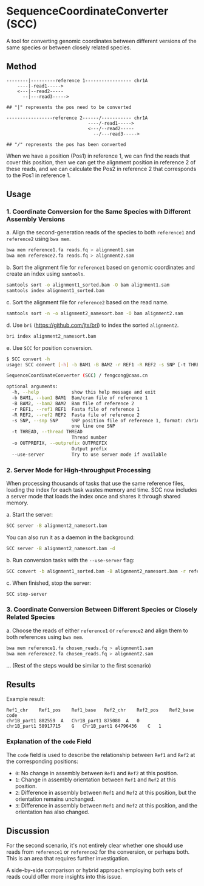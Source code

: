 # SequenceCoordinateConverter (SCC)
A tool for converting genomic coordinates between different versions of the same species or between closely related species.

## Method
```
--------|---------reference 1----------------- chr1A
    ----|-read1----->
    <---|--read2-----
      --|---read3----->

## "|" represents the pos need to be converted

-----------------reference 2------/----------- chr1A
                              ----/-read1----->
                              <---/--read2-----
                                --/---read3----->

## "/" represents the pos has been converted
```
When we have a position (Pos1) in reference 1, we can find the reads that cover this position, then we can get the alignment position in reference 2 of these reads, and we can calculate the Pos2 in reference 2 that corresponds to the Pos1 in reference 1.


## Usage

### 1. Coordinate Conversion for the Same Species with Different Assembly Versions

a. Align the second-generation reads of the species to both `reference1` and `reference2` using `bwa mem`.

```bash
bwa mem reference1.fa reads.fq > alignment1.sam
bwa mem reference2.fa reads.fq > alignment2.sam
```

b. Sort the alignment file for `reference1` based on genomic coordinates and create an index using `samtools`.

```bash
samtools sort -o alignment1_sorted.bam -O bam alignment1.sam
samtools index alignment1_sorted.bam
```

c. Sort the alignment file for `reference2` based on the read name.

```bash
samtools sort -n -o alignment2_namesort.bam -O bam alignment2.sam
```

d. Use `bri` (https://github.com/jts/bri) to index the sorted `alignment2`.

```bash
bri index alignment2_namesort.bam
```

e. Use `SCC` for position conversion.

```bash
$ SCC convert -h
usage: SCC convert [-h] -b BAM1 -B BAM2 -r REF1 -R REF2 -s SNP [-t THREAD] -o OUTPREFIX [--use-server]

SequenceCoordinateConverter (SCC) / fengcong@caas.cn

optional arguments:
  -h, --help            show this help message and exit
  -b BAM1, --bam1 BAM1  Bam/cram file of reference 1
  -B BAM2, --bam2 BAM2  Bam file of reference 2
  -r REF1, --ref1 REF1  Fasta file of reference 1
  -R REF2, --ref2 REF2  Fasta file of reference 2
  -s SNP, --snp SNP     SNP position file of reference 1, format: chr1A:100,
                        one line one SNP
  -t THREAD, --thread THREAD
                        Thread number
  -o OUTPREFIX, --outprefix OUTPREFIX
                        Output prefix
  --use-server          Try to use server mode if available
```

### 2. Server Mode for High-throughput Processing

When processing thousands of tasks that use the same reference files, loading the index for each task wastes memory and time. SCC now includes a server mode that loads the index once and shares it through shared memory.

a. Start the server:

```bash
SCC server -B alignment2_namesort.bam
```

You can also run it as a daemon in the background:

```bash
SCC server -B alignment2_namesort.bam -d
```

b. Run conversion tasks with the `--use-server` flag:

```bash
SCC convert -b alignment1_sorted.bam -B alignment2_namesort.bam -r reference1.fa -R reference2.fa -s positions.txt -o output --use-server
```

c. When finished, stop the server:

```bash
SCC stop-server
```

### 3. Coordinate Conversion Between Different Species or Closely Related Species

a. Choose the reads of either `reference1` or `reference2` and align them to both references using `bwa mem`.

```bash
bwa mem reference1.fa chosen_reads.fq > alignment1.sam
bwa mem reference2.fa chosen_reads.fq > alignment2.sam
```

... (Rest of the steps would be similar to the first scenario)

## Results

Example result:
```
Ref1_chr	Ref1_pos	Ref1_base	Ref2_chr	Ref2_pos	Ref2_base	code
chr1B_part1	882559	A	Chr1B_part1	875080	A	0
chr1B_part1	58917715	G	Chr1B_part1	64796436	C	1
```

### Explanation of the `code` Field

The `code` field is used to describe the relationship between `Ref1` and `Ref2` at the corresponding positions:

- `0`: No change in assembly between `Ref1` and `Ref2` at this position.
- `1`: Change in assembly orientation between `Ref1` and `Ref2` at this position.
- `2`: Difference in assembly between `Ref1` and `Ref2` at this position, but the orientation remains unchanged.
- `3`: Difference in assembly between `Ref1` and `Ref2` at this position, and the orientation has also changed.

## Discussion

For the second scenario, it's not entirely clear whether one should use reads from `reference1` or `reference2` for the conversion, or perhaps both. This is an area that requires further investigation.

A side-by-side comparison or hybrid approach employing both sets of reads could offer more insights into this issue.

